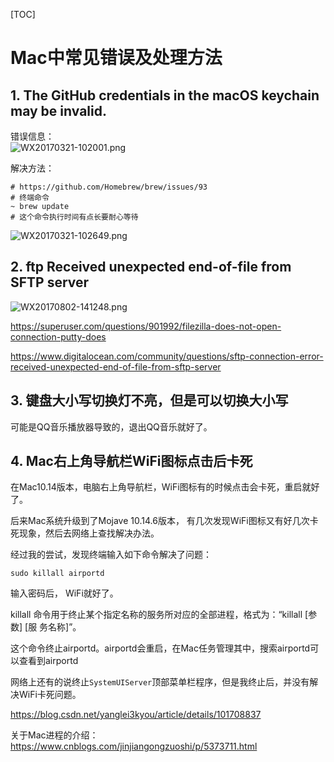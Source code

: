 [TOC]

# Mac中常见错误及处理方法

## 1. The GitHub credentials in the macOS keychain may be invalid.

错误信息：     
![WX20170321-102001.png](https://bitbucket.org/repo/oE6yEX/images/3700229192-WX20170321-102001.png)      

解决方法：  
```    
# https://github.com/Homebrew/brew/issues/93
# 终端命令
~ brew update
# 这个命令执行时间有点长要耐心等待
```
![WX20170321-102649.png](https://bitbucket.org/repo/oE6yEX/images/2544273668-WX20170321-102649.png)   

## 2. ftp Received unexpected end-of-file from SFTP server

![WX20170802-141248.png](https://bitbucket.org/repo/oE6yEX/images/2458062917-WX20170802-141248.png)

https://superuser.com/questions/901992/filezilla-does-not-open-connection-putty-does       

https://www.digitalocean.com/community/questions/sftp-connection-error-received-unexpected-end-of-file-from-sftp-server

## 3. 键盘大小写切换灯不亮，但是可以切换大小写

可能是QQ音乐播放器导致的，退出QQ音乐就好了。

## 4. Mac右上角导航栏WiFi图标点击后卡死

在Mac10.14版本，电脑右上角导航栏，WiFi图标有的时候点击会卡死，重启就好了。

后来Mac系统升级到了Mojave 10.14.6版本， 有几次发现WiFi图标又有好几次卡死现象，然后去网络上查找解决办法。

经过我的尝试，发现终端输入如下命令解决了问题：

```
sudo killall airportd
```

输入密码后， WiFi就好了。

killall 命令用于终止某个指定名称的服务所对应的全部进程，格式为：“killall [参数] [服
务名称]”。

这个命令终止airportd。airportd会重启，在Mac任务管理其中，搜索airportd可以查看到airportd

网络上还有的说终止`SystemUIServer`顶部菜单栏程序，但是我终止后，并没有解决WiFi卡死问题。

https://blog.csdn.net/yanglei3kyou/article/details/101708837

关于Mac进程的介绍：https://www.cnblogs.com/jinjiangongzuoshi/p/5373711.html
